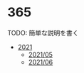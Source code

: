 # 365

TODO: 簡単な説明を書く

- [2021](./2021/README.md)
  - [2021/05](./2021/05/README.md)
  - [2021/06](./2021/06/README.md)
